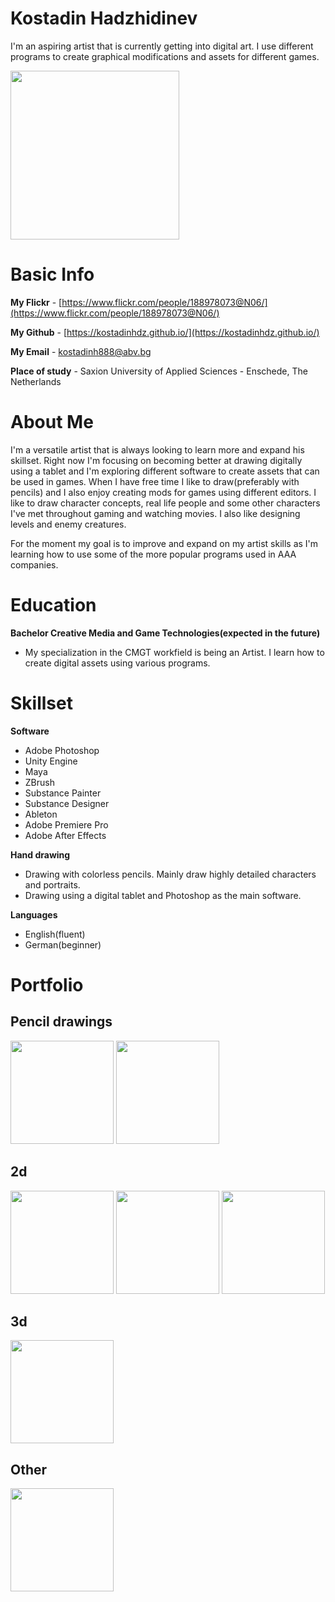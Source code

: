 # Kostadin Hadzhidinev
I'm an aspiring artist that is currently getting into digital art. I use different programs to create graphical modifications and assets for different games.

<img src="imageofguy.png" width="270">
<source src="postprocessing video small.mp4" type="video/mp4">

# Basic Info

**My Flickr** - [https://www.flickr.com/people/188978073@N06/](https://www.flickr.com/people/188978073@N06/)

**My Github** - [https://kostadinhdz.github.io/](https://kostadinhdz.github.io/)

**My Email** - kostadinh888@abv.bg

**Place of study** - Saxion University of Applied Sciences - Enschede, The Netherlands

# About Me

I'm a versatile artist that is always looking to learn more and expand his skillset. Right now I'm focusing on becoming better at drawing digitally using a tablet and I'm exploring different software to create assets that can be used in games. When I have free time I like to draw(preferably with pencils) and I also enjoy creating mods for games using different editors. I like to draw character concepts, real life people and some other characters I've met throughout gaming and watching movies. I also like designing levels and enemy creatures.

For the moment my goal is to improve and expand on my artist skills as I'm learning how to use some of the more popular programs used in AAA companies.

# Education

**Bachelor Creative Media and Game Technologies(expected in the future)**

- My specialization in the CMGT workfield is being an Artist. I learn how to create digital assets using various programs.

# Skillset

**Software**
- Adobe Photoshop
- Unity Engine
- Maya
- ZBrush
- Substance Painter
- Substance Designer
- Ableton
- Adobe Premiere Pro
- Adobe After Effects

**Hand drawing**
- Drawing with colorless pencils. Mainly draw highly detailed characters and portraits.
- Drawing using a digital tablet and Photoshop as the main software.

**Languages**
- English(fluent)
- German(beginner)

# Portfolio

## Pencil drawings

[<img src="portraits.png" width="165">](https://kostadinhdz.github.io/Kostadin-Hadzidinev-Pencil-Portraits/) 
[<img src="character_concepts.png" width="165">](https://kostadinhdz.github.io/Kostadin-Hadzhidinev-Pencil-Concepts//)

## 2d

[<img src="environment.png" width="165">](https://kostadinhdz.github.io/Kostadin-Hadzhidinev-Digital-Environment/) 
[<img src="digital_concepts.png" width="165">](https://kostadinhdz.github.io/Kostadin-Hadzhidinev-Digital-Concepts/) 
[<img src="digital_other.png" width="165">](https://kostadinhdz.github.io/Kostadin-Hadzhidinev-Digital-Other/)

## 3d

[<img src="maya_buildings.png" width="165">](https://kostadinhdz.github.io/Kostadin-Hadzhidinev-Maya-Architexture/)

## Other

[<img src="enb.png" width="165">](https://kostadinhdz.github.io/Kostadin-Hadzhidinev-Other-ENB/)
